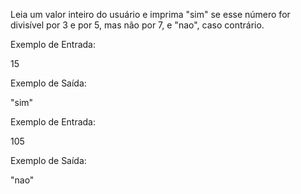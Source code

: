 Leia um valor inteiro do usuário e imprima "sim" se esse número for divisível por 3 e por 5, mas não por 7, e "nao", caso contrário.

Exemplo de Entrada:

15

Exemplo de Saída:

"sim"

Exemplo de Entrada:

105

Exemplo de Saída:

"nao"

